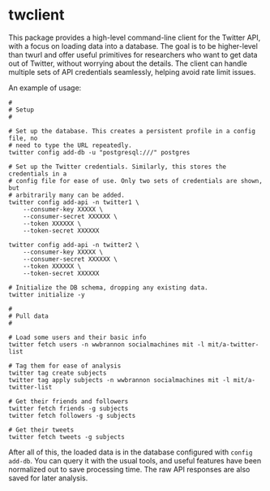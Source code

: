 # twclient

This package provides a high-level command-line client for the Twitter API, with
a focus on loading data into a database. The goal is to be higher-level than
twurl and offer useful primitives for researchers who want to get data out of
Twitter, without worrying about the details. The client can handle multiple sets
of API credentials seamlessly, helping avoid rate limit issues.

An example of usage:
```
#
# Setup
#

# Set up the database. This creates a persistent profile in a config file, no
# need to type the URL repeatedly.
twitter config add-db -u "postgresql:///" postgres

# Set up the Twitter credentials. Similarly, this stores the credentials in a
# config file for ease of use. Only two sets of credentials are shown, but
# arbitrarily many can be added.
twitter config add-api -n twitter1 \
    --consumer-key XXXXX \
    --consumer-secret XXXXXX \
    --token XXXXXX \
    --token-secret XXXXXX

twitter config add-api -n twitter2 \
    --consumer-key XXXXX \
    --consumer-secret XXXXXX \
    --token XXXXXX \
    --token-secret XXXXXX

# Initialize the DB schema, dropping any existing data.
twitter initialize -y

#
# Pull data
#

# Load some users and their basic info
twitter fetch users -n wwbrannon socialmachines mit -l mit/a-twitter-list

# Tag them for ease of analysis
twitter tag create subjects
twitter tag apply subjects -n wwbrannon socialmachines mit -l mit/a-twitter-list

# Get their friends and followers
twitter fetch friends -g subjects
twitter fetch followers -g subjects

# Get their tweets
twitter fetch tweets -g subjects
```

After all of this, the loaded data is in the database configured with `config
add-db`. You can query it with the usual tools, and useful features have been
normalized out to save processing time. The raw API responses are also saved for
later analysis.

